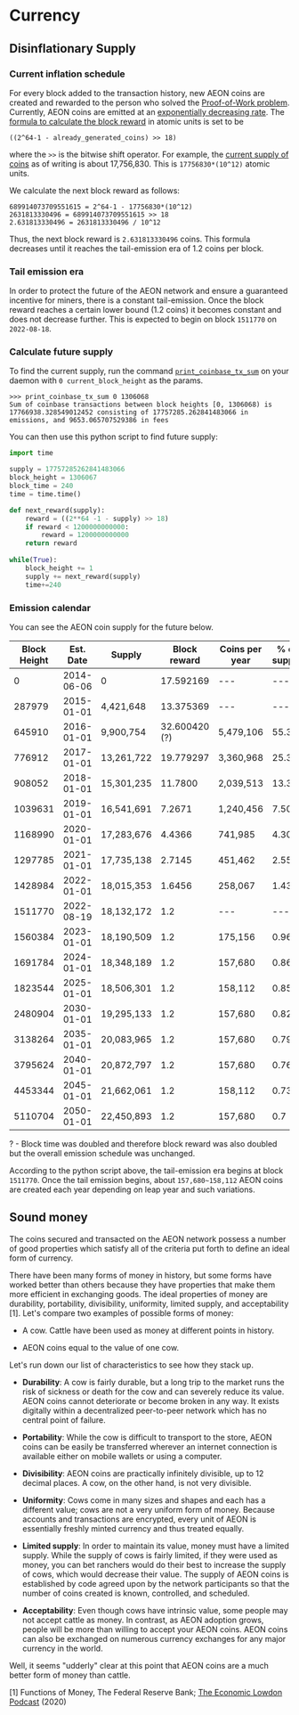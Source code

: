 # Currency

## Disinflationary Supply

### Current inflation schedule

For every block added to the transaction history, new AEON coins are created and rewarded to the person who solved the [Proof-of-Work problem](/mining/). Currently, AEON coins are emitted at an [exponentially decreasing rate](https://data.aeon.wiki/charts/block_reward/). The [formula to calculate the block reward](https://github.com/aeonix/aeon/blob/master/src/cryptonote_basic/cryptonote_basic_impl.cpp#L90)
 in atomic units is set to be 
 
 ```
 ((2^64-1 - already_generated_coins) >> 18)
 ```
 
 where the `>>` is the bitwise shift operator. For example, the [current supply of coins](https://data.aeon.wiki/charts/supply_total/) as of writing is about 17,756,830. This is `17756830*(10^12)` atomic units.

We calculate the next block reward as follows:

```
689914073709551615 = 2^64-1 - 17756830*(10^12)
2631813330496 = 689914073709551615 >> 18
2.631813330496 = 2631813330496 / 10^12
```
Thus, the next block reward is `2.631813330496` coins.
This formula decreases until it reaches the tail-emission era of 1.2 coins per block.

### Tail emission era

In order to protect the future of the AEON network and ensure a guaranteed incentive for miners, there is a constant tail-emission. Once the block reward reaches a certain lower bound (1.2 coins) it becomes constant and does not decrease further. This is expected to begin on block `1511770` on `2022-08-18`.

### Calculate future supply

To find the current supply, run the command [`print_coinbase_tx_sum`](https://docs.aeon.wiki/documentation/aeond/commands/#print_coinbase_tx_sum) on your daemon with `0 current_block_height` as the params.

```
>>> print_coinbase_tx_sum 0 1306068
Sum of coinbase transactions between block heights [0, 1306068) is 17766938.328549012452 consisting of 17757285.262841483066 in emissions, and 9653.065707529386 in fees
```
You can then use this python script to find future supply:

```python
import time

supply = 17757285262841483066
block_height = 1306067
block_time = 240
time = time.time()

def next_reward(supply):
    reward = ((2**64 -1 - supply) >> 18)
    if reward < 1200000000000:
        reward = 1200000000000
    return reward
    
while(True):
    block_height += 1
    supply += next_reward(supply)
    time+=240
```

### Emission calendar

You can see the AEON coin supply for the future below.

| Block Height | Est. Date | Supply | Block reward | Coins per year | % of supply |
| ------- | ---------- | -------- | --- | --- | --- |
| 0 | 2014-06-06 | 0 | 17.592169 | --- | --- |
| 287979 | 2015-01-01 | 4,421,648 | 13.375369 | --- | --- |
| 645910 | 2016-01-01 | 9,900,754 | 32.600420 (?) | 5,479,106 | 55.34 |
| 776912 | 2017-01-01 | 13,261,722 | 19.779297 | 3,360,968 | 25.34 |
| 908052 | 2018-01-01 | 15,301,235 | 11.7800 | 2,039,513 | 13.32 |
| 1039631 | 2019-01-01 | 16,541,691 | 7.2671 | 1,240,456 | 7.50 |
| 1168990 | 2020-01-01 | 17,283,676 | 4.4366 | 741,985 | 4.30 |
| 1297785 | 2021-01-01 | 17,735,138 | 2.7145 | 451,462 | 2.55 |
| 1428984 | 2022-01-01 | 18,015,353 | 1.6456 | 258,067 | 1.43 |
| 1511770 | 2022-08-19 | 18,132,172 | 1.2 | --- | --- |
| 1560384 | 2023-01-01 | 18,190,509 | 1.2 | 175,156 | 0.96 |
| 1691784 | 2024-01-01 | 18,348,189 | 1.2 | 157,680 | 0.86 |
| 1823544 | 2025-01-01 | 18,506,301 | 1.2 | 158,112 | 0.85 |
| 2480904 | 2030-01-01 | 19,295,133 | 1.2 | 157,680 | 0.82 |
| 3138264 | 2035-01-01 | 20,083,965 | 1.2 | 157,680 | 0.79 |
| 3795624 | 2040-01-01 | 20,872,797 | 1.2 | 157,680 | 0.76 |
| 4453344 | 2045-01-01 | 21,662,061 | 1.2 | 158,112 | 0.73 |
| 5110704 | 2050-01-01 | 22,450,893 | 1.2 | 157,680 | 0.7 |

? - Block time was doubled and therefore block reward was also doubled but the overall emission schedule was unchanged. 

According to the python script above, the tail-emission era begins at block `1511770`. Once the tail emission begins, about `157,680~158,112` AEON coins are created each year depending on leap year and such variations.

## Sound money

The coins secured and transacted on the AEON network possess a number of good properties which satisfy all of the criteria put forth to define an ideal form of currency.

There have been many forms of money in history, but some forms have worked better than others because they have properties that make them more efficient in exchanging goods. The ideal properties of money are durability, portability, divisibility, uniformity, limited supply, and acceptability [1]. Let's compare two examples of possible forms of money:

* A cow. Cattle have been used as money at different points in history.

* AEON coins equal to the value of one cow.

Let's run down our list of characteristics to see how they stack up.

* **Durability**: A cow is fairly durable, but a long trip to the market runs the risk of sickness or death for the cow and can severely reduce its value. AEON coins cannot deteriorate or become broken in any way. It exists digitally within a decentralized peer-to-peer network which has no central point of failure.

* **Portability**: While the cow is difficult to transport to the store, AEON coins can be easily be transferred wherever an internet connection is available either on mobile wallets or using a computer.

* **Divisibility**: AEON coins are practically infinitely divisible, up to 12 decimal places. A cow, on the other hand, is not very divisible.

* **Uniformity**: Cows come in many sizes and shapes and each has a different value; cows are not a very uniform form of money. Because accounts and transactions are encrypted, every unit of AEON is essentially freshly minted currency and thus treated equally.

* **Limited supply**: In order to maintain its value, money must have a limited supply. While the supply of cows is fairly limited, if they were used as money, you can bet ranchers would do their best to increase the supply of cows, which would decrease their value. The supply of AEON coins is established by code agreed upon by the network participants so that the number of coins created is known, controlled, and scheduled.

* **Acceptability**: Even though cows have intrinsic value, some people may not accept cattle as money. In contrast, as AEON adoption grows, people will be more than willing to accept your AEON coins. AEON coins can also be exchanged on numerous currency exchanges for any major currency in the world.

Well, it seems "udderly" clear at this point that AEON coins are a much better form of money than cattle.

[1] Functions of Money, The Federal Reserve Bank; [The Economic Lowdon Podcast](https://www.stlouisfed.org/education/economic-lowdown-podcast-series/episode-9-functions-of-money) (2020)



